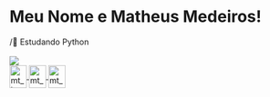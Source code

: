<h1>Meu Nome e Matheus Medeiros!</h1>
      /🚩 Estudando Python
<br>
<br>
<div>
  <a href="https://github.com/mtmedeiross">
  <img src="https://github-readme-stats.vercel.app/api/top-langs/?username=mtmedeiross">
</div>

<div>
  <img align="center" alt="mt_html" height="40" width="30" src="https://cdn.jsdelivr.net/gh/devicons/devicon/icons/html5/html5-original.svg">
  <img align="center" alt="mt_css" height="40" width="30" src="https://cdn.jsdelivr.net/gh/devicons/devicon/icons/css3/css3-original.svg">
  <img align="center" alt="mt_python" height="40" width="30" src="https://cdn.jsdelivr.net/gh/devicons/devicon/icons/python/python-original.svg">
</div>
